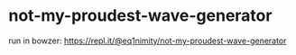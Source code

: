 # not-my-proudest-wave-generator

run in bowzer: https://repl.it/@eq1nimity/not-my-proudest-wave-generator
